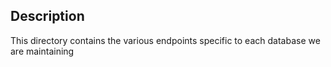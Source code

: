 ## Description

This directory contains the various endpoints specific to each database we are maintaining